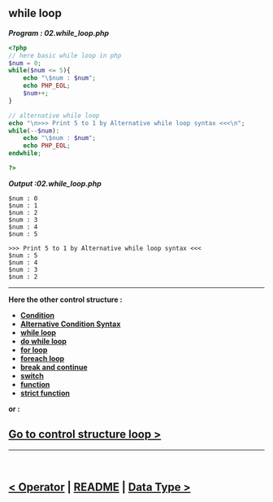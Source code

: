 ## while loop
***Program : 02.while_loop.php***
```php
<?php
// here basic while loop in php
$num = 0;
while($num <= 5){
    echo "\$num : $num";
    echo PHP_EOL;
    $num++;
}

// alternative while loop
echo "\n>>> Print 5 to 1 by Alternative while loop syntax <<<\n";
while(--$num):
    echo "\$num : $num";
    echo PHP_EOL;
endwhile;

?>
```

***Output :02.while_loop.php***
```
$num : 0
$num : 1
$num : 2
$num : 3
$num : 4
$num : 5

>>> Print 5 to 1 by Alternative while loop syntax <<<
$num : 5
$num : 4
$num : 3
$num : 2
```


<hr />

**Here the other control structure :**

- **[Condition](./00.condition.md)**
- **[Alternative Condition Syntax](./01.aleternative_condition_syntax.md)**
- **[while loop](./02.while_loop.md)**
- **[do while loop](./03.do_while_loop.md)**
- **[for loop](./04.for_loop.md)**
- **[foreach loop](./05.foreach_loop.md)**
- **[break and continue](./06.break_and_continue.md)**
- **[switch](./07.switch.md)**
- **[function](./08.function.md)**
- **[strict function](./09.strict_function.md)**

**or :**

[Go to control structure loop >](./../03.control_structure.md)
-----------------------------------------------------------

<hr />
<br />

[< Operator](./../02.operator.md) | [README](./../README.md) | [Data Type >](./../04.data_type.md)
----